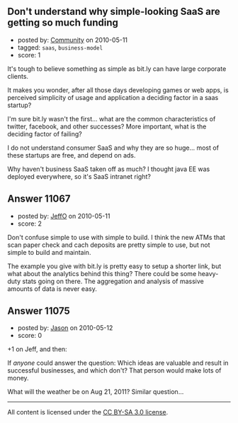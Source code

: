 ## Don't understand why simple-looking SaaS are getting so much funding

- posted by: [Community](https://stackexchange.com/users/-1/-1-community) on 2010-05-11
- tagged: `saas`, `business-model`
- score: 1

It's tough to believe something as simple as bit.ly can have large corporate clients.

It makes you wonder, after all those days developing games or web apps, is perceived simplicity of usage and application a deciding factor in a saas startup?

I'm sure bit.ly wasn't the first... what are the common characteristics of twitter, facebook, and other successes? More important, what is the deciding factor of failing?

I do not understand consumer SaaS and why they are so huge... most of these startups are free, and depend on ads.

Why haven't business SaaS taken off as much? I thought java EE was deployed everywhere, so it's SaaS intranet right?


## Answer 11067

- posted by: [JeffO](https://stackexchange.com/users/-1/1796-jeffo) on 2010-05-11
- score: 2

Don't confuse simple to use with simple to build. I think the new ATMs that scan paper check and cach deposits are pretty simple to use, but not simple to build and maintain. 

The example you give with bit.ly is pretty easy to setup a shorter link, but what about the analytics behind this thing? There could be some heavy-duty stats going on there. The aggregation and analysis of massive amounts of data is never easy.


## Answer 11075

- posted by: [Jason](https://stackexchange.com/users/-1/2-jason) on 2010-05-12
- score: 0

+1 on Jeff, and then:

If *anyone* could answer the question: Which ideas are valuable and result in successful businesses, and which don't?  That person would make lots of money.

What will the weather be on Aug 21, 2011?  Similar question...



---

All content is licensed under the [CC BY-SA 3.0 license](https://creativecommons.org/licenses/by-sa/3.0/).
